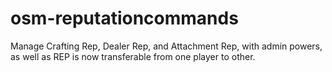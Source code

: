 # osm-reputationcommands
Manage Crafting Rep, Dealer Rep, and Attachment Rep, with admin powers, as well as REP is now transferable from one player to other.
